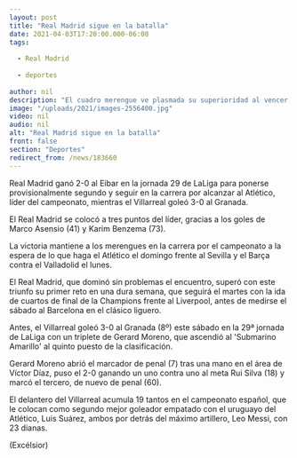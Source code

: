 ```yaml
---
layout: post
title: "Real Madrid sigue en la batalla"
date: 2021-04-03T17:20:00.000-06:00
tags:
  
  - Real Madrid
  
  - deportes
  
author: nil
description: "El cuadro merengue ve plasmada su superioridad al vencer 2-0 al Eibar y se coloca segundo de manera provisional"
image: "/uploads/2021/images-2556400.jpg"
video: nil
audio: nil
alt: "Real Madrid sigue en la batalla"
front: false
section: "Deportes"
redirect_from: /news/183660
---
```


Real Madrid ganó 2-0 al Eibar en la jornada 29 de LaLiga para ponerse provisionalmente segundo y seguir en la carrera por alcanzar al Atlético, líder del campeonato, mientras el Villarreal goleó 3-0 al Granada.

El Real Madrid se colocó a tres puntos del líder, gracias a los goles de Marco Asensio (41) y Karim Benzema (73).

La victoria mantiene a los merengues en la carrera por el campeonato a la espera de lo que haga el Atlético el domingo frente al Sevilla y el Barça contra el Valladolid el lunes.

El Real Madrid, que dominó sin problemas el encuentro, superó con este triunfo su primer reto en una dura semana, que seguirá el martes con la ida de cuartos de final de la Champions frente al Liverpool, antes de medirse el sábado al Barcelona en el clásico liguero.

Antes, el Villarreal goleó 3-0 al Granada (8º) este sábado en la 29ª jornada de LaLiga con un triplete de Gerard Moreno, que ascendió al 'Submarino Amarillo' al quinto puesto de la clasificación.

Gerard Moreno abrió el marcador de penal (7) tras una mano en el área de Víctor Díaz, puso el 2-0 ganando un uno contra uno al meta Rui Silva (18) y marcó el tercero, de nuevo de penal (60).

El delantero del Villarreal acumula 19 tantos en el campeonato español, que le colocan como segundo mejor goleador empatado con el uruguayo del Atlético, Luis Suárez, ambos por detrás del máximo artillero, Leo Messi, con 23 dianas.

(Excélsior)